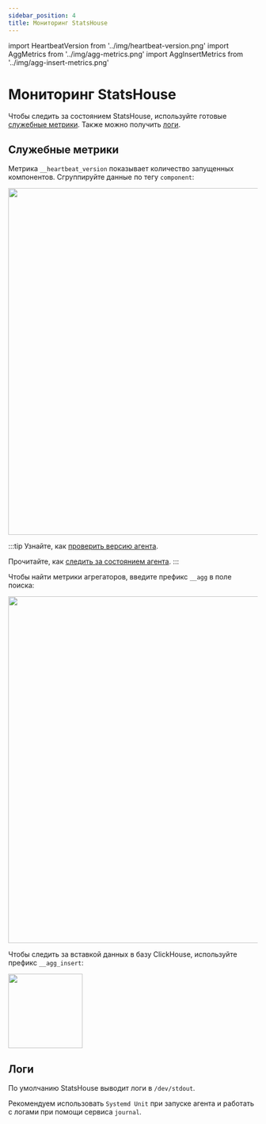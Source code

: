 ```yaml
---
sidebar_position: 4
title: Мониторинг StatsHouse
---
```


import HeartbeatVersion from '../img/heartbeat-version.png'
import AggMetrics from '../img/agg-metrics.png'
import AggInsertMetrics from '../img/agg-insert-metrics.png'

# Мониторинг StatsHouse

Чтобы следить за состоянием StatsHouse, используйте готовые [служебные метрики](#служебные-метрики). Также можно
получить [логи](#логи).

## Служебные метрики

Метрика `__heartbeat_version` показывает количество запущенных компонентов. Сгруппируйте данные по тегу `component`:

<img src={HeartbeatVersion} width="700"/>

:::tip
Узнайте, как [проверить версию агента](maintain-upgrade.md).

Прочитайте, как [следить за состоянием агента](install.md#как-следить-за-состоянием-агентов).
:::

Чтобы найти метрики агрегаторов, введите префикс `__agg` в поле поиска:

<img src={AggMetrics} width="700"/>

Чтобы следить за вставкой данных в базу ClickHouse, используйте префикс `__agg_insert`:

<img src={AggInsertMetrics} width="150"/>

## Логи

По умолчанию StatsHouse выводит логи в `/dev/stdout`.

Рекомендуем использовать `Systemd Unit` при запуске агента и работать с логами при помощи сервиса `journal`.
